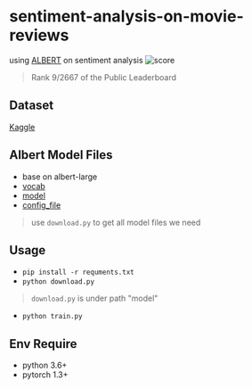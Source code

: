 # sentiment-analysis-on-movie-reviews
using [ALBERT](https://arxiv.org/abs/1909.11942) on sentiment analysis
![score](https://raw.githubusercontent.com/p208p2002/sentiment-analysis-on-movie-reviews/master/score.png)
> Rank 9/2667 of the Public Leaderboard

## Dataset
[Kaggle](https://www.kaggle.com/c/sentiment-analysis-on-movie-reviews/data)

## Albert Model Files
- base on albert-large
- [vocab](https://s3.amazonaws.com/models.huggingface.co/bert/albert-large-spiece.model)
- [model](https://s3.amazonaws.com/models.huggingface.co/bert/albert-large-pytorch_model.bin)
- [config_file](https://s3.amazonaws.com/models.huggingface.co/bert/albert-large-config.json)
> use `download.py` to get all model files we need

## Usage
- `pip install -r requments.txt`
- `python download.py`
> `download.py` is under path "model"
- `python train.py`

## Env Require
- python 3.6+
- pytorch 1.3+

